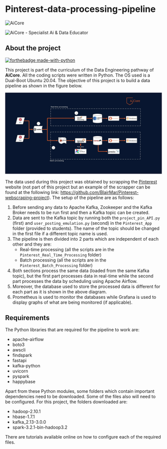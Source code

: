 # Pinterest-data-processing-pipeline

![AiCore](https://img.shields.io/badge/Specialist%20Ai%20%26%20Data-AiCore-orange)


![AiCore - Specialist Ai & Data Educator](https://global-uploads.webflow.com/60b9f2c13b02a6f53378e5ac/61f1595967942c65b274cbb0_Logo%20SVG.svg)


## About the project

[![forthebadge made-with-python](http://ForTheBadge.com/images/badges/made-with-python.svg)](https://www.python.org/)

This project is part of the curriculum of the Data Engineering pathway of **AiCore**.  All the coding scripts were written in Python. The OS used is a Dual-Boot Ubuntu 20.04. The objective of this project is to build a data pipeline as shown in the figure below.

![Data Pipeline - UML Diagram](./images/UML_Diagram_For_Pintrest_Project.jpg)

The data used during this project was obtained by scrapping the [Pinterest](https://www.pinterest.co.uk/ideas/) website (not part of this project but an example of the scrapper can be found at the following link: https://github.com/BlairMar/Pinterest-webscraping-project). The setup of the pipeline are as follows:

1. Before sending any data to Apache Kafka, Zookeeper and the Kafka Broker needs to be run first and then a Kafka topic can be created.
2. Data are  sent  to the Kafka topic by running both the ```project_pin_API.py``` (first) and ```user_posting_emulation.py``` (second) in the ```Pinterest_App``` folder (provided to students). The name of the topic should be changed in the first file if a different topic name is used.
3. The pipeline is then divided into 2 parts which are independent of each other and they are:
	* Real-time processing (all the scripts are in the ```Pinterest_Real_Time_Processing``` folder)
	* Batch processing (all the scripts are in the ```Pinterest_Batch_Processing``` folder)
4. Both sections process the same data (loaded from the same Kafka topic), but the first part processes data in real-time while the second part processes the data by scheduling using Apache Airflow.
5. Moreover, the database used to store the processed data  is different for each part as it is shown in the above diagram.
6. Prometheus is used to monitor the databases while Grafana is used to display graphs of what are being monitored (if applicable).


## Requirements
The Python libraries that are required for the pipeline to work are:
* apache-airflow
* boto3
* awscli 
* findspark
* fastapi
* kafka-python 
* uvicorn 
* pyspark
* happybase

Apart from these Python modules, some folders which contain important dependencies need to be downloaded. Some of the files also will need to be configured. For this project, the folders downloaded are:
* hadoop-2.10.1
* hbase-1.7.1
* kafka_2.13-3.0.0
* spark-3.2.1-bin-hadoop3.2

There are tutorials available online on how to configure each of the required files.
